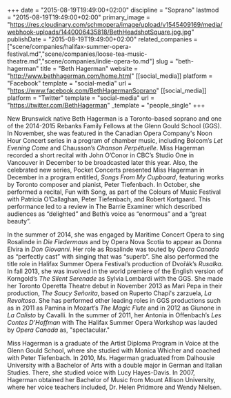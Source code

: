 +++
date = "2015-08-19T19:49:00+02:00"
discipline = "Soprano"
lastmod = "2015-08-19T19:49:00+02:00"
primary_image = "https://res.cloudinary.com/schmopera/image/upload/v1545409169/media/webhook-uploads/1440006435818/BethHeadshotSquare.jpg.jpg"
publishDate = "2015-08-19T19:49:00+02:00"
related_companies = ["scene/companies/halifax-summer-opera-festival.md","scene/companies/loose-tea-music-theatre.md","scene/companies/indie-opera-to.md"]
slug = "beth-hagerman"
title = "Beth Hagerman"
website = "http://www.bethhagerman.com/home.html"
[[social_media]]
platform = "Facebook"
template = "social-media"
url = "https://www.facebook.com/BethHagermanSoprano"
[[social_media]]
platform = "Twitter"
template = "social-media"
url = "https://twitter.com/BethHagerman"
_template = "people_single"
+++

New Brunswick native Beth Hagerman is a Toronto-based soprano and one of the 2014-2015 Rebanks Family Fellows at the Glenn Gould School (GGS). In November, she was featured in the Canadian Opera Company's Noon Hour Concert series in a program of chamber music, including Bolcom’s *Let Evening Come* and Chausson’s *Chanson Perpétuelle*. Miss Hagerman recorded a short recital with John O’Conor in CBC’s Studio One in Vancouver in December to be broadcasted later this year. Also, the celebrated new series, Pocket Concerts presented Miss Hagerman in December in a program entitled, *Songs From My Cupboard*, featuring works by Toronto composer and pianist, Peter Tiefenbach.  In October, she performed a recital, Fun with Song, as part of the Colours of Music Festival with Patricia O’Callaghan, Peter Tiefenbach, and Robert Kortgaard. This performance led to a review in The Barrie Examiner which described audiences as “delighted” and Beth’s voice as “enormous” and a “great beauty”.

In the summer of 2014, she was engaged by Maritime Concert Opera to sing Rosalinde in *Die Fledermaus* and by Opera Nova Scotia to appear as Donna Elvira in *Don Giovanni*. Her role as Rosalinde was touted by *Opera Canada* as “perfectly cast” with  singing that was “superb”. She also performed the title role in Halifax Summer Opera Festival’s production of Dvořák’s *Rusalka*. In fall 2013, she was involved in the world premiere of the English version of Korngold’s *The Silent Serenade* as Sylvia Lombardi with the GGS. She made her Toronto Operetta Theatre debut in November 2013 as Mari Pepa in their production, *The Saucy Señorita*, based on Ruperto Chapi's zarzuela, *La Revoltosa*. She has performed other leading roles in GGS productions such as in 2011 as Pamina in Mozart’s *The Magic Flute* and in 2012 as Giunone in *La Calisto* by Cavalli. In the summer of 2011, her Antonia in Offenbach’s *Les Contes D’Hoffman* with The Halifax Summer Opera Workshop was lauded by *Opera Canada* as, "spectacular."

Miss Hagerman is a graduate of the Artist Diploma Program in Voice at the Glenn Gould School, where she studied with Monica Whicher and coached with Peter Tiefenbach. In 2010, Ms. Hagerman graduated from Dalhousie University with a Bachelor of Arts with a double major in German and Italian Studies. There, she studied voice with Lucy Hayes-Davis. In 2007, Hagerman obtained her Bachelor of Music from Mount Allison University, where her voice teachers included, Dr. Helen Pridmore and Wendy Nielsen.
